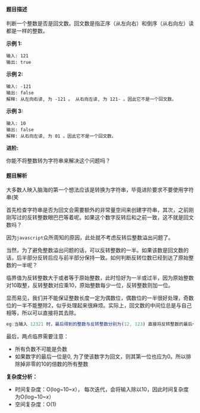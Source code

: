#### 题目描述

判断一个整数是否是回文数。回文数是指正序（从左向右）和倒序（从右向左）读都是一样的整数。

**示例 1:**

```
输入: 121
输出: true
```

**示例 2:**

```
输入: -121
输出: false
解释: 从左向右读, 为 -121 。 从右向左读, 为 121- 。因此它不是一个回文数。
```

**示例 3:**

```
输入: 10
输出: false
解释: 从右向左读, 为 01 。因此它不是一个回文数。
```

**进阶:**

你能不将整数转为字符串来解决这个问题吗？

#### 题目解析

大多数人映入脑海的第一个想法应该是转换为字符串，毕竟进阶要求不要使用字符串(笑

首先检查字符串是否为回文会需要额外的非常量空间来创建字符串，其次，之前刚刚写过的反转整数眼巴巴等着呢。如果这个数字反转后和之前一致，这不就是回文数吗？

因为`javascript`众所周知的原因，此处就不考虑反转后整数溢出问题了。

当然，为了避免整数溢出问题的话，可以反转整数的一半。如果该数是回文数的话，后半部分反转后应与前半部分保持一致。如何判断反转位数已经到达了原始整数的一半呢？

临界值为反转整数大于或者等于原始整数，此时恰好为一半或过半，因为原始整数对10取整，反转整数对应乘10，原始整数每少一位，反转整数则加一位。

显而易见，我们并不能保证整数长度一定为偶数位，偶数位的一半很好处理，奇数位的一半不能整除2，似乎处理起来很麻烦。实际上，回文数的中间位总是与自己相等，所以可以直接将其去除。

```javascript
eg:当输入 12321 时，最后得到的整数与反转整数分别为(12, 123) 直接将反转整数的最后一位去掉即可。
```

最后，两点临界需要注意：

* 所有负数不可能是负数
* 如果数字的最后一位是0, 为了使该数字为回文，则其第一位也应为0。所以排除掉非零的10的倍数的所有整数

**复杂度分析：**

- 时间复杂度：O(log~10~$x$）， 每次迭代，会将输入除以10，因此时间复杂度为O(log~10~$x$）
- 空间复杂度：O(1)